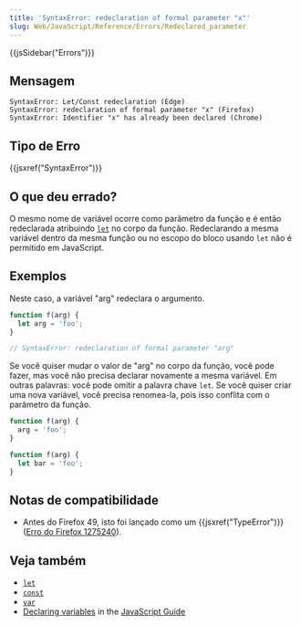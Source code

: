 ```yaml
---
title: 'SyntaxError: redeclaration of formal parameter "x"'
slug: Web/JavaScript/Reference/Errors/Redeclared_parameter
---
```


{{jsSidebar("Errors")}}

## Mensagem

```
SyntaxError: Let/Const redeclaration (Edge)
SyntaxError: redeclaration of formal parameter "x" (Firefox)
SyntaxError: Identifier "x" has already been declared (Chrome)
```

## Tipo de Erro

{{jsxref("SyntaxError")}}

## O que deu errado?

O mesmo nome de variável ocorre como parâmetro da função e é então redeclarada atribuindo [`let`](/pt-BR/docs/Web/JavaScript/Reference/Statements/let) no corpo da função. Redeclarando a mesma variável dentro da mesma função ou no escopo do bloco usando `let` não é permitido em JavaScript.

## Exemplos

Neste caso, a variável "arg" redeclara o argumento.

```js example-bad
function f(arg) {
  let arg = 'foo';
}

// SyntaxError: redeclaration of formal parameter "arg"
```

Se você quiser mudar o valor de "arg" no corpo da função, você pode fazer, mas você não precisa declarar novamente a mesma variável. Em outras palavras: você pode omitir a palavra chave `let`. Se você quiser criar uma nova variável, você precisa renomea-la, pois isso conflita com o parâmetro da função.

```js example-good
function f(arg) {
  arg = 'foo';
}

function f(arg) {
  let bar = 'foo';
}
```

## Notas de compatibilidade

- Antes do Firefox 49, isto foi lançado como um {{jsxref("TypeError")}} ([Erro do Firefox 1275240](https://bugzil.la/1275240)).

## Veja também

- [`let`](/pt-BR/docs/Web/JavaScript/Reference/Statements/let)
- [`const`](/pt-BR/docs/Web/JavaScript/Reference/Statements/const)
- [`var`](/pt-BR/docs/Web/JavaScript/Reference/Statements/var)
- [Declaring variables](/pt-BR/docs/Web/JavaScript/Guide/Grammar_and_Types#Declarations) in the [JavaScript Guide](/pt-BR/docs/Web/JavaScript/Guide)
